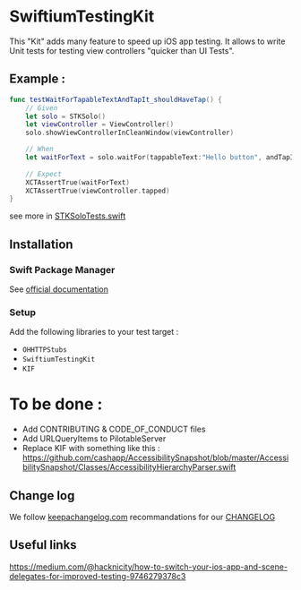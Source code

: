 # SwiftiumTestingKit

This "Kit" adds many feature to speed up iOS app testing. It allows to write Unit tests for testing view controllers "quicker than UI Tests".

## Example :

```swift
func testWaitForTapableTextAndTapIt_shouldHaveTap() {
    // Given
    let solo = STKSolo()
    let viewController = ViewController()
    solo.showViewControllerInCleanWindow(viewController)

    // When
    let waitForText = solo.waitFor(tappableText:"Hello button", andTapIt:true)
    
    // Expect
    XCTAssertTrue(waitForText)
    XCTAssertTrue(viewController.tapped)
}
```

see more in [STKSoloTests.swift](https://github.com/openium/SwiftiumTestingKit/blob/master/STKTestAppTests/STKSoloTests.swift)

## Installation 

### Swift Package Manager

See [official documentation](https://github.com/apple/swift-package-manager/tree/master/Documentation)

### Setup

Add the following libraries to your test target :
- `OHHTTPStubs`
- `SwiftiumTestingKit`
- `KIF`

# To be done :

- Add CONTRIBUTING & CODE_OF_CONDUCT files
- Add URLQueryItems to PilotableServer
- Replace KIF with something like this : https://github.com/cashapp/AccessibilitySnapshot/blob/master/AccessibilitySnapshot/Classes/AccessibilityHierarchyParser.swift

## Change log

We follow [keepachangelog.com](http://keepachangelog.com) recommandations for our [CHANGELOG]

[CHANGELOG]: CHANGELOG.md

## Useful links

https://medium.com/@hacknicity/how-to-switch-your-ios-app-and-scene-delegates-for-improved-testing-9746279378c3
